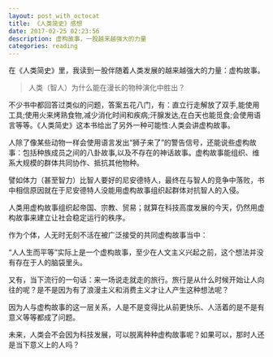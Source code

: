 ```yaml
---
layout: post_with_octocat
title: 《人类简史》感想
date: 2017-02-25 02:23:56
description: 虚构故事，一股越来越强大的力量
categories: reading
---
```


在《人类简史》里，我读到一股伴随着人类发展的越来越强大的力量：虚构故事。

> 人类（智人）为什么能在漫长的物种演化中胜出？

不少书中都回答过类似的问题，答案五花八门，有：直立行走解放了双手,能使用工具;使用火来烤熟食物,减少消化时间和疾病;汗腺发达,在白天也能觅食;会使用语言等等。《人类简史》这本书给出了另外一种可能性:人类会讲虚构故事。

人除了像某些动物一样会使用语言发出“狮子来了”的警告信号，还能说些虚构故事：包括种族成员之间的八卦故事,以及不存在的神话故事。虚构故事能组织、维系大规模的群体共同协作、抵抗其他物种。

譬如体力（甚至智力）比智人要好的尼安德特人，最终在与智人的竞争中落败，书中相信原因就在于尼安德特人没能用虚构故事组织起群体对抗智人的入侵。

人类用虚构故事组织起帝国、宗教、贸易；就算在科技高度发展的今天，仍然用虚构故事来建立让社会稳定运行的秩序。

作为个体，人无时无刻不活在被广泛接受的共同虚构故事当中：

“人人生而平等”实际上是一个虚构故事，至少在人文主义兴起之前，这个想法并没有存在于人的脑袋里头。

又有，当下流行的一句话：来一场说走就走的旅行。旅行是从什么时候开始让人向往的呢？是不是因为有了浪漫主义和消费主义才让人产生这种想法呢？

因为人与虚构故事的这一层关系，人是不是变得比从前更快乐、人活着的是不是有意义等等都成了问题。

未来，人类会不会因为科技发展，可以脱离种种虚构故事呢？如果可以，那时人还是当下意义上的人吗？
